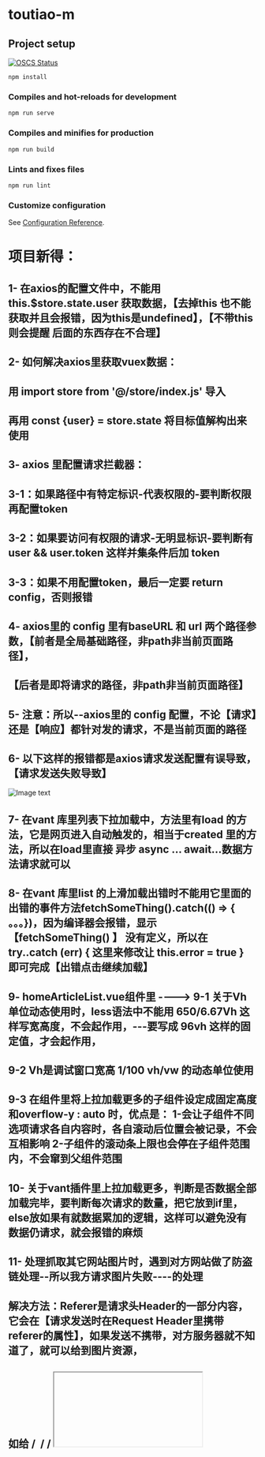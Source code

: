 # toutiao-m
## Project setup
[![OSCS Status](https://www.oscs1024.com/platform/badge/aigaofei/toutiao-app.svg?size=small)](https://www.oscs1024.com/project/aigaofei/toutiao-app?ref=badge_small)
```
npm install
```
### Compiles and hot-reloads for development
```
npm run serve
```
### Compiles and minifies for production
```
npm run build
```
### Lints and fixes files
```
npm run lint
```
### Customize configuration
See [Configuration Reference](https://cli.vuejs.org/config/).

# 项目新得：
## 1- 在axios的配置文件中，不能用this.$store.state.user 获取数据，【去掉this 也不能获取并且会报错，因为this是undefined】，【不带this则会提醒 后面的东西存在不合理】
## 2- 如何解决axios里获取vuex数据：
## 用 import store from '@/store/index.js'  导入
## 再用 const {user} = store.state  将目标值解构出来使用
## 3- axios 里配置请求拦截器：
##   3-1：如果路径中有特定标识-代表权限的-要判断权限再配置token
##   3-2：如果要访问有权限的请求-无明显标识-要判断有user && user.token 这样并集条件后加 token
##   3-3：如果不用配置token，最后一定要 return config，否则报错
## 4- axios里的 config 里有baseURL 和 url 两个路径参数，【前者是全局基础路径，非path非当前页面路径】，
##   【后者是即将请求的路径，非path非当前页面路径】
## 5- 注意：所以--axios里的 config 配置，不论【请求】还是【响应】都针对发的请求，不是当前页面的路径
## 6- 以下这样的报错都是axios请求发送配置有误导致，【请求发送失败导致】
![Image text]('@/images/axios配置请求错误报告.jpg')
## 7- 在vant 库里列表下拉加载中，方法里有load 的方法，它是网页进入自动触发的，相当于created 里的方法，所以在load里直接 异步 async ... await...数据方法请求就可以
## 8- 在vant 库里list 的上滑加载出错时不能用它里面的出错的事件方法fetchSomeThing().catch(() => { 。。。})，因为编译器会报错，显示【fetchSomeThing() 】 没有定义，所以在try..catch (err) { 这里来修改让 this.error = true } 即可完成【出错点击继续加载】
## 9- homeArticleList.vue组件里 ---->  9-1 关于Vh 单位动态使用时，less语法中不能用 650/6.67Vh 这样写宽高度，不会起作用，---要写成 96vh 这样的固定值，才会起作用，
##    9-2 Vh是调试窗口宽高 1/100 vh/vw 的动态单位使用
##    9-3 在组件里将上拉加载更多的子组件设定成固定高度和overflow-y : auto 时，优点是： 1-会让子组件不同选项请求各自内容时，各自滚动后位置会被记录，不会互相影响  2-子组件的滚动条上限也会停在子组件范围内，不会窜到父组件范围  
## 10- 关于vant插件里上拉加载更多，判断是否数据全部加载完毕，要判断每次请求的数量，把它放到if里，else放如果有就数据累加的逻辑，这样可以避免没有数据仍请求，就会报错的麻烦
## 11- 处理抓取其它网站图片时，遇到对方网站做了防盗链处理--所以我方请求图片失败----的处理
##     解决方法：Referer是请求头Header的一部分内容，它会在【请求发送时在Request Header里携带 referer的属性】，如果发送不携带，对方服务器就不知道了，就可以给到图片资源，
##    如给 <a> / <image> / <link> / <iframe> / <script> 等标签内加一个属性--->  <img src='' referrerPolicy="no-referrer" >即可去掉并请求资源
##     方法2：  也可以给html 页面头中添加此属性，表示此页面里所有的请求不携带
##    <meta name="referrer" content="no-referrer">
##   【注意】：强防盗链时---此方法有时是不行的
## 12- 在子组件中如果申请获使用了【全局过滤器、全局指令】等类似工具，（提示： vue是可以在每个组件里都可导入并使用的）--【最后还要将此工具所在的组件--导入到 main.js 文件里】，这才完成了全局挂载的操作
## 13- 子级和父级互相传值都是在【父级里的子级身上操作】--> [ <son :a='b' @c="d" ></son> ]   2:  【子级组件身上可以同时接收多个来自自己内部的---子向父传的事件绑定操作】--->[ <son @a="b" @c="d" @many="some"> ]   ====>  一定要注意这里
## 14- 关于循环数组内部是多个对象的数组，要求是：A是全部内容
##     B有A中的5个元素， C中要放A 中除B里-以外的内容进来，【B + C = A】这个意思， 
### 14-1： 频道列表的案例
###   第一种方法：  const boxC = []
###    this.A.forEach(itemA => { 
###    const box =  this.B.find( itemB => { return itemA.name === item.B } ) 
###     if(!box) boxC.push(itemA) })
###    box本身是找到的值为true的值，【取反】则为想要的结果
### 14-2：
###   第二种方法：
###   const boxA = this.A.filter(itemA => { return !this.B.find( itemB => return itemB.name === itemA.name ) })
###   这样就得到了结果----filter过滤的结果会自动保存在一个新数组里，本身也有遍历全部内容的功能，查找符合条件的结果
##  15- 计算属性computed 是动态响应式的---是可以缓存的
##  16- 开发前准备： 1-梳理开发内容先后的顺序  2-检查开发给到的资源是否齐全  3-做每一项内容开发【都要跟上作用过程注释】  4-开发每一个模块功能都要先按次序预演推理功能逻辑【包括紧随其后的测试】  5-代码要随其逻辑功能大脑要同时出现-写完看着代码推演一遍再运行  6-模糊的api及时查，每一个功能逻辑走不通或是方法不对，实在走不出来就换其他思路，迂回解决--已实现功能为主  7-做好的功能要有笔纸记录     【以上都是省时之举】
##  16-1- 开发过程中先查结果，先查报错信息，再查逻辑渲染顺序---【执行先后-有无异步--有无请求畅通....】
##  17- Set虽然可以数组去重，但是它只能一次性去重数组里同级的所有内容，其下的子级都要解构出来成为同级才能去重 2-却不能--在数组里不停的一个一个加添的情况去重，因为Set会不停的 将每个当成子元素保存，形成很多嵌套
##  18- props里的数据如果是普通类型，则不允许对其直接修改操作，如赋值-增-删-改-查，因为它不会改变父组件的数据，2-如果是复杂类型-->则可以对其【增-删-改-查】-->但不能用=赋值这种方式修改  ====》一般也不会这么用，偶尔
##  19- 路由里直接输访问路径时id 都是【红色或黑色是字符串型】-----而页面点击按钮跳转得到的路径里id值是 【绿色数字型】
##  20- 对于路由路径里的id值是 超大值时，1种方法：可以用this.$route.query.id 或是 this.$route.params.id 获得，可得到超大值的原值 -------  2种方法： 但是如果用props 属性获取它，会被改变，因为JS里有2的53正负范围限制，---这时得用 bigInt 方法，此时类型样式是Object ------ 【计算机传递的都是二进制 与 一般的json数据】 -----  【第三方包 --json-bigint】
### 21- // JSONBig 可以处理数据中超出 JavaScript 安全整数范围的问题
### console.log(JSONBig.parse(jsonStr))  把 JSON 格式的字符串转为 JavaScript 对象
###  使用的时候需要把 BigNumber 类型的数据转为字符串来使用
### console.log(JSONBig.parse(jsonStr).art_id.toString()) 
### console.log(JSONBig.stringify(JSONBig.parse(jsonStr))) // 把 JavaScript 对象 转为 JSON 格式的字符串转
## 22- 子传数据给父---@A="B=$event"  ---直接赋值
###     也可以用 v-module=“dataInfo”  代替父与子互传数据，但dataInfo 是共同使用的中间名称（事件名与属性名）-----  使用
###  model: {
###    prop: 'checked',
###    event: 'change'
###  },
###  props: {
###    checked: Boolean
###  },
###  -----下面是使用$event 接收子级的数据
###  v-on:input="$emit('input', $event.target.value)"
###  -----下面是使用冒号类似【别名方法】发送给父级的数据
###  this.$emit('update:title', newTitle)  表示title既是属性名又做子级传给父级的事件名被传值----和 v-model 一样
###  接收：
###  <text-document
###    v-bind:title="doc.title"
###    v-on:update:title="doc.title = $event"></text-document>
###  为了方便起见，我们为这种模式提供一个【缩写】，即 .sync 修饰符：
###  <text-document v-bind:title.sync="doc.title"></text-document>
###   ----------------------------------
###   用一个对象同时【设置多个 prop 】的时候，也可以将这个 .sync 修饰符和 v-bind 配合使用：
###   <text-document v-bind.sync="doc"></text-document>
###   ----------------------------------
##  23-  有时组件里发送请求时数据得到是 undefined---但数据明明返回成功 --- 【1-注意请求渲染的组件是否是异步的 2-它们或许有 v-if 等条件判断导致】----解决就是：在它们组件加载成功的范围内，来渲染要得到数据的组件，这里案例是：底部的
![Image text]('@/images/组件获取数据时为undefined是因为渲染组件-先后顺序-造成得不到-也可用第二方法监听解决--但前法更合理22年08月16日1235_1.jpg')
##  24-当url里的id值发请求前发现它值超出最大范围时--会自动修改和自动转码，前者可用json-bigint 插件处理，后者-自动转码是由于axios自动将参数是对象的改为[key=value]的格式，所以对超大值url转码，结果导致---id值--不准确，处理方法：传参时就给它--手动转为字符串格式---this.sourceId.toString(),即可处理此现象--这是简单高效法，在【请求拦截处】也可用【正则替换】处理【url地址值】---较麻烦--不一定成功--
##  25- 关于父组件某个数据--要【多次】传给【多个非直接】后代子组件使用，方法：用vue提供的--依赖注入--父级：provide:function(){return {articleId: this.articleId}} --- 与props 同级位置
##  各个子级使用接收：与props同级---inject:{articleId:{type:[Number, String, Object], default: null}} 使用类似props
##  上面这种注入依赖----只限于个别少量地方使用---多处推介vuex-更整洁合理
###   ----------------重点------------------
##  26-下面介绍的是【上传图片】
###  这里是获取上传图片的基本信息【大小-名字-类型-上传时间】--但没有此图片路径---可以结合H5新语法也能得到路径
###  const userImageInfo = this.$refs.userInfo.files[0]
###  console.log(userImageInfo)
###  下面是获取图片blob 格式 内容--【base64格式】--可以在发送请求头里看到---vant里面也提供了文件上传--和这里效果一样
###  const data = window.URL.createObjectURL###  
###  console.log(data) --blob:http://localhost:8080/444f1dca-a08a-4b9e-ac0d-c5869912ca7c
###  将blob 放到【 img :src=data 】就能展示出图片
###   ------------------重点----------------
###  这里是处理上传完毕后--将元素的【值value】清空---不是清空this.$refs.userInfo.files[0] = '', 否则报错，清空的原因是避免下次修改其它图片打不开选择文档
###  this.$refs.userInfo.value = ''
###  console.log(this.$refs.userInfo.files[0])---undefined
###   ----------------------------------
###  图片裁切器---cropperjs插件，纯原生代码，前端都可以用
第一步: npm i cropper
第二步：导入css 和 js 文件
import 'cropper/dist/cropper.css'
import Cropper from 'cropperjs/dist/cropper.min.js'
第三步：创建实例
先将 img 元素放到 div 元素里，再将img的宽设为100%，和display:block  即可，最后在mounted 生命周期里写下面几行即可
const image = this.$refs.image
    const cropper = new Cropper(image, {
      aspectRatio: 16 / 9,
      crop (event) {
        console.log(event.detail.x)
      }
    })
    console.log(cropper)
上面几步是操作显示图片在设备上成功完成裁切工具的实现---但不是裁切完成----加上--下面两种方式---是裁切后的选择
下面逻辑写到页面确定提交的方法里： 【详情见cropperjs的GitHub已收藏】
1-后端裁切时：只将数据传上去即可---this.cropper.getData()它会得到裁切的数据
2-前端裁切时：
      getCroppedCanvas 方法--不兼容低版本pc端
      const blob = this.userImage
      this.cropper.getCroppedCanvas().toBlob(async blob => {
        const formData = new FormData()
        formData.append('photo', blob)
        console.log(blob)
        // 调用上传接口：
        // const { data } = await updateUserImage(formData)
        // console.log(data) // 返回的就是裁切后的图片地址
###   ----------------------------------
